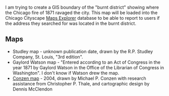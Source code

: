 I am trying to create a GIS boundary of the "burnt district" showing where the Chicago fire of 1871 ravaged the city. This map will be loaded into the Chicago Cityscape [Maps Explorer](http://chicagocityscape.com/maps) database to be able to report to users if the address they searched for was located in the burnt district. 

## Maps

- Studley map - unknown publication date, drawn by the R.P. Studley Company, St. Louis, "3rd edition".
- Gaylord Watson map - "Entered according to an Act of Congress in the year 1871 by Gaylord Watson in the Office of the Librarian of Congress in Washington". I don't know if Watson drew the map. 
- [Conzen map](https://www.greatchicagofire.org/item/nuamps026_ech_map29a/) - 2004, drawn by Michael P. Conzen with research assistance from Christopher P. Thale, and cartographic design by Dennis McClendon
